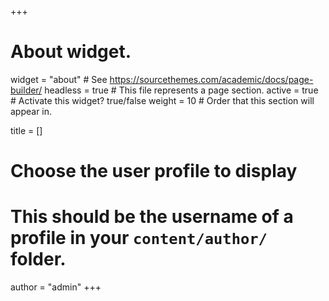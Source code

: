 +++
# About widget.
widget = "about"  # See https://sourcethemes.com/academic/docs/page-builder/
headless = true  # This file represents a page section.
active = true  # Activate this widget? true/false
weight = 10  # Order that this section will appear in.

title = []

# Choose the user profile to display
# This should be the username of a profile in your `content/author/` folder.
author = "admin"
+++
